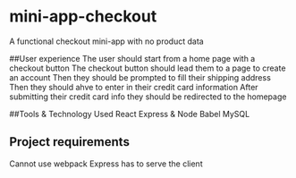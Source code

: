 # mini-app-checkout
A functional checkout mini-app with no product data

##User experience
The user should start from a home page with a checkout button
The checkout button should lead them to a page to create an account
Then they should be prompted to fill their shipping address
Then they should ahve to enter in their credit card information
After submitting their credit card info they should be redirected to the homepage


##Tools & Technology Used
React
Express & Node
Babel
MySQL


## Project requirements
Cannot use webpack
Express has to serve the client


